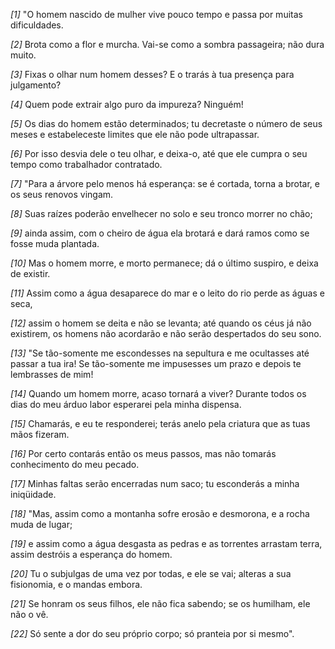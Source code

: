 *[1]* "O homem nascido de mulher vive pouco tempo e passa por muitas dificuldades.

*[2]* Brota como a flor e murcha. Vai-se como a sombra passageira; não dura muito.

*[3]* Fixas o olhar num homem desses? E o trarás à tua presença para julgamento?

*[4]* Quem pode extrair algo puro da impureza? Ninguém!

*[5]* Os dias do homem estão determinados; tu decretaste o número de seus meses e estabeleceste limites que ele não pode ultrapassar.

*[6]* Por isso desvia dele o teu olhar, e deixa-o, até que ele cumpra o seu tempo como trabalhador contratado.

*[7]* "Para a árvore pelo menos há esperança: se é cortada, torna a brotar, e os seus renovos vingam.

*[8]* Suas raízes poderão envelhecer no solo e seu tronco morrer no chão;

*[9]* ainda assim, com o cheiro de água ela brotará e dará ramos como se fosse muda plantada.

*[10]* Mas o homem morre, e morto permanece; dá o último suspiro, e deixa de existir.

*[11]* Assim como a água desaparece do mar e o leito do rio perde as águas e seca,

*[12]* assim o homem se deita e não se levanta; até quando os céus já não existirem, os homens não acordarão e não serão despertados do seu sono.

*[13]* "Se tão-somente me escondesses na sepultura e me ocultasses até passar a tua ira! Se tão-somente me impusesses um prazo e depois te lembrasses de mim!

*[14]* Quando um homem morre, acaso tornará a viver? Durante todos os dias do meu árduo labor esperarei pela minha dispensa.

*[15]* Chamarás, e eu te responderei; terás anelo pela criatura que as tuas mãos fizeram.

*[16]* Por certo contarás então os meus passos, mas não tomarás conhecimento do meu pecado.

*[17]* Minhas faltas serão encerradas num saco; tu esconderás a minha iniqüidade.

*[18]* "Mas, assim como a montanha sofre erosão e desmorona, e a rocha muda de lugar;

*[19]* e assim como a água desgasta as pedras e as torrentes arrastam terra, assim destróis a esperança do homem.

*[20]* Tu o subjulgas de uma vez por todas, e ele se vai; alteras a sua fisionomia, e o mandas embora.

*[21]* Se honram os seus filhos, ele não fica sabendo; se os humilham, ele não o vê.

*[22]* Só sente a dor do seu próprio corpo; só pranteia por si mesmo".

